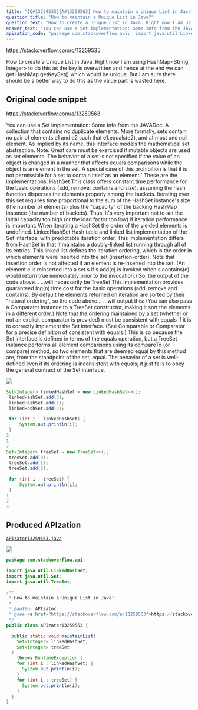 ```yaml
---
title: "[Q#13259535][A#13259563] How to maintain a Unique List in Java?"
question_title: "How to maintain a Unique List in Java?"
question_text: "How to create a Unique List in Java. Right now I am using HashMap<String, Integer> to do this as the key is overwritten and hence at the end we can get HashMap.getKeySet() which would be unique. But I am sure there should be a better way to do this as the value part is wasted here."
answer_text: "You can use a Set implementation: Some info from the JAVADoc: A collection that contains no duplicate elements. More formally, sets contain no pair of elements e1 and e2 such that e1.equals(e2), and at most one null element. As implied by its name, this interface models the mathematical set abstraction. Note: Great care must be exercised if mutable objects are used as set elements. The behavior of a set is not specified if the value of an object is changed in a manner that affects equals comparisons while the object is an element in the set. A special case of this prohibition is that it is not permissible for a set to contain itself as an element.` These are the implementations: HashSet This class offers constant time performance for the basic operations (add, remove, contains and size), assuming the hash function disperses the elements properly among the buckets. Iterating over this set requires time proportional to the sum of the HashSet instance's size (the number of elements) plus the \"capacity\" of the backing HashMap instance (the number of buckets). Thus, it's very important not to set the initial capacity too high (or the load factor too low) if iteration performance is important. When iterating a HashSet the order of the yielded elements is undefined. LinkedHashSet Hash table and linked list implementation of the Set interface, with predictable iteration order. This implementation differs from HashSet in that it maintains a doubly-linked list running through all of its entries. This linked list defines the iteration ordering, which is the order in which elements were inserted into the set (insertion-order). Note that insertion order is not affected if an element is re-inserted into the set. (An element e is reinserted into a set s if s.add(e) is invoked when s.contains(e) would return true immediately prior to the invocation.) So, the output of the code above... ...will necessarily be TreeSet This implementation provides guaranteed log(n) time cost for the basic operations (add, remove and contains). By default he elements returned on iteration are sorted by their \"natural ordering\", so the code above... ...will output this: (You can also pass a Comparator instance to a TreeSet constructor, making it sort the elements in a different order.) Note that the ordering maintained by a set (whether or not an explicit comparator is provided) must be consistent with equals if it is to correctly implement the Set interface. (See Comparable or Comparator for a precise definition of consistent with equals.) This is so because the Set interface is defined in terms of the equals operation, but a TreeSet instance performs all element comparisons using its compareTo (or compare) method, so two elements that are deemed equal by this method are, from the standpoint of the set, equal. The behavior of a set is well-defined even if its ordering is inconsistent with equals; it just fails to obey the general contract of the Set interface."
apization_code: "package com.stackoverflow.api;  import java.util.LinkedHashSet; import java.util.Set; import java.util.TreeSet;  /**  * How to maintain a Unique List in Java?  *  * @author APIzator  * @see <a href=\"https://stackoverflow.com/a/13259563\">https://stackoverflow.com/a/13259563</a>  */ public class APIzator13259563 {    public static void maintainList(     Set<Integer> linkedHashSet,     Set<Integer> treeSet   )     throws RuntimeException {     for (int i : linkedHashSet) {       System.out.println(i);     }     for (int i : treeSet) {       System.out.println(i);     }   } }"
---
```


https://stackoverflow.com/q/13259535

How to create a Unique List in Java.
Right now I am using HashMap&lt;String, Integer&gt; to do this as the key is overwritten and hence at the end we can get HashMap.getKeySet() which would be unique. But I am sure there should be a better way to do this as the value part is wasted here.



## Original code snippet

https://stackoverflow.com/a/13259563

You can use a Set implementation:
Some info from the JAVADoc:
A collection that contains no duplicate elements. More formally, sets contain no pair of elements e1 and e2 such that e1.equals(e2), and at most one null element. As implied by its name, this interface models the mathematical set abstraction.
Note: Great care must be exercised if mutable objects are used as set elements. The behavior of a set is not specified if the value of an object is changed in a manner that affects equals comparisons while the object is an element in the set. A special case of this prohibition is that it is not permissible for a set to contain itself as an element.`
These are the implementations:
HashSet
This class offers constant time performance for the basic operations (add, remove, contains and size), assuming the hash function disperses the elements properly among the buckets. Iterating over this set requires time proportional to the sum of the HashSet instance&#x27;s size (the number of elements) plus the &quot;capacity&quot; of the backing HashMap instance (the number of buckets). Thus, it&#x27;s very important not to set the initial capacity too high (or the load factor too low) if iteration performance is important.
When iterating a HashSet the order of the yielded elements is undefined.
LinkedHashSet
Hash table and linked list implementation of the Set interface, with predictable iteration order. This implementation differs from HashSet in that it maintains a doubly-linked list running through all of its entries. This linked list defines the iteration ordering, which is the order in which elements were inserted into the set (insertion-order). Note that insertion order is not affected if an element is re-inserted into the set. (An element e is reinserted into a set s if s.add(e) is invoked when s.contains(e) would return true immediately prior to the invocation.)
So, the output of the code above...
...will necessarily be
TreeSet
This implementation provides guaranteed log(n) time cost for the basic operations (add, remove and contains). By default he elements returned on iteration are sorted by their &quot;natural ordering&quot;, so the code above...
...will output this:
(You can also pass a Comparator instance to a TreeSet constructor, making it sort the elements in a different order.)
Note that the ordering maintained by a set (whether or not an explicit comparator is provided) must be consistent with equals if it is to correctly implement the Set interface. (See Comparable or Comparator for a precise definition of consistent with equals.) This is so because the Set interface is defined in terms of the equals operation, but a TreeSet instance performs all element comparisons using its compareTo (or compare) method, so two elements that are deemed equal by this method are, from the standpoint of the set, equal. The behavior of a set is well-defined even if its ordering is inconsistent with equals; it just fails to obey the general contract of the Set interface.

<div class="code-logo"><img src="/stackoverflow.png" /></div>

```java
Set<Integer> linkedHashSet = new LinkedHashSet<>();
 linkedHashSet.add(3);
 linkedHashSet.add(1);
 linkedHashSet.add(2);

 for (int i : linkedHashSet) {
     System.out.println(i);
 }
3
1
2
Set<Integer> treeSet = new TreeSet<>();
 treeSet.add(3);
 treeSet.add(1);
 treeSet.add(2);

 for (int i : treeSet) {
     System.out.println(i);
 }
1
2
3
```

## Produced APIzation

[`APIzator13259563.java`](https://github.com/pasqualesalza/apization-temp-data/raw/master/search/APIzator13259563.java)

<div class="code-logo"><img src="/apizator.png" /></div>

```java
package com.stackoverflow.api;

import java.util.LinkedHashSet;
import java.util.Set;
import java.util.TreeSet;

/**
 * How to maintain a Unique List in Java?
 *
 * @author APIzator
 * @see <a href="https://stackoverflow.com/a/13259563">https://stackoverflow.com/a/13259563</a>
 */
public class APIzator13259563 {

  public static void maintainList(
    Set<Integer> linkedHashSet,
    Set<Integer> treeSet
  )
    throws RuntimeException {
    for (int i : linkedHashSet) {
      System.out.println(i);
    }
    for (int i : treeSet) {
      System.out.println(i);
    }
  }
}

```